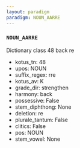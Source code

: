 ```yaml
---
layout: paradigm
paradigm: NOUN_AARRE
---
```

### ` NOUN_AARRE `

Dictionary class 48 back re
* kotus_tn: 48
* upos: NOUN
* suffix_regex: rre
* kotus_av: K
* grade_dir: strengthen
* harmony: back
* possessive: False
* stem_diphthong: None
* deletion: re
* plurale_tantum: False
* clitics: False
* pos: NOUN
* stem_vowel: None
